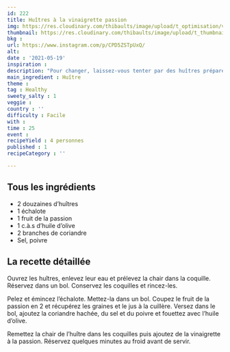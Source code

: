 ```yaml
---
id: 222
title: Huîtres à la vinaigrette passion
img: https://res.cloudinary.com/thibaults/image/upload/t_optimisation/v1621862109/Recipes/20210519_huitres_passion.jpg
thumbnail: https://res.cloudinary.com/thibaults/image/upload/t_thumbnail_josie/v1621862109/Recipes/20210519_huitres_passion.jpg
bkg : 
url: https://www.instagram.com/p/CPD5ZSTpUxQ/
alt: 
date : '2021-05-19'
inspiration : 
description: "Pour changer, laissez-vous tenter par des huîtres préparées avec une vinaigrette passion."
main_ingredient : Huître
theme : 
tag : Healthy
sweety_salty : 1
veggie : 
country : ''
difficulty : Facile
with : 
time : 25
event : 
recipeYield : 4 personnes
published : 1
recipeCategory : ''

---
```


## Tous les ingrédients
 - 2 douzaines d’huîtres
 - 1 échalote
 - 1 fruit de la passion
 - 1 c.à.s d’huile d’olive
 - 2 branches de coriandre
 - Sel, poivre

## La recette détaillée
Ouvrez les huîtres, enlevez leur eau et prélevez la chair dans la coquille. Réservez dans un bol. Conservez les coquilles et rincez-les.

Pelez et émincez l’échalote. Mettez-la dans un bol. Coupez le fruit de la passion en 2 et récupérez les graines et le jus à la cuillère. Versez dans le bol, ajoutez la coriandre hachée, du sel et du poivre et fouettez avec l’huile d’olive.

Remettez la chair de l’huître dans les coquilles puis ajoutez de la vinaigrette à la passion. Réservez quelques minutes au froid avant de servir.